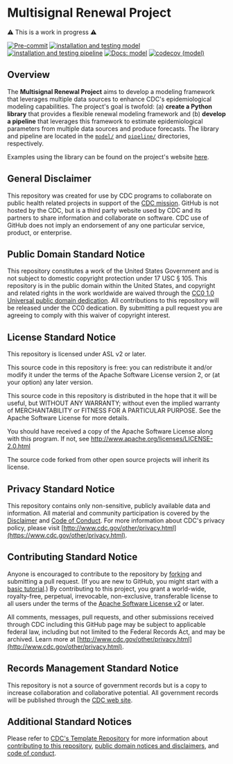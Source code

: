 # Multisignal Renewal Project

⚠️ This is a work in progress ⚠️

[![Pre-commit](https://github.com/CDCgov/multisignal-epi-inference/actions/workflows/pre-commit.yaml/badge.svg)](https://github.com/CDCgov/multisignal-epi-inference/actions/workflows/pre-commit.yaml)
[![installation and testing model](https://github.com/CDCgov/multisignal-epi-inference/actions/workflows/model.yaml/badge.svg)](https://github.com/CDCgov/multisignal-epi-inference/actions/workflows/model.yaml)
[![installation and testing pipeline](https://github.com/CDCgov/multisignal-epi-inference/actions/workflows/pipeline.yaml/badge.svg)](https://github.com/CDCgov/multisignal-epi-inference/actions/workflows/pipeline.yaml)
[![Docs: model](https://github.com/CDCgov/multisignal-epi-inference/actions/workflows/website.yaml/badge.svg)](https://github.com/CDCgov/multisignal-epi-inference/actions/workflows/website.yaml)
[![codecov (model)](https://codecov.io/gh/CDCgov/multisignal-epi-inference/graph/badge.svg?token=7Z06HOMYR1)](https://codecov.io/gh/CDCgov/multisignal-epi-inference)

## Overview

The **Multisignal Renewal Project** aims to develop a modeling framework that leverages multiple data sources to enhance CDC's epidemiological modeling capabilities. The project's goal is twofold: (a) **create a Python library** that provides a flexible renewal modeling framework and (b) **develop a pipeline** that leverages this framework to estimate epidemiological parameters from multiple data sources and produce forecasts. The library and pipeline are located in the [`model/`](model) and [`pipeline/`](pipeline/) directories, respectively.

Examples using the library can be found on the project's website [here](https://cdcgov.github.io/multisignal-epi-inference/tutorials/index.html).

## General Disclaimer

This repository was created for use by CDC programs to collaborate on public health related projects in support of the [CDC mission](https://www.cdc.gov/about/organization/mission.htm).  GitHub is not hosted by the CDC, but is a third party website used by CDC and its partners to share information and collaborate on software. CDC use of GitHub does not imply an endorsement of any one particular service, product, or enterprise.

## Public Domain Standard Notice

This repository constitutes a work of the United States Government and is not
subject to domestic copyright protection under 17 USC § 105. This repository is in
the public domain within the United States, and copyright and related rights in
the work worldwide are waived through the [CC0 1.0 Universal public domain dedication](https://creativecommons.org/publicdomain/zero/1.0/).
All contributions to this repository will be released under the CC0 dedication. By
submitting a pull request you are agreeing to comply with this waiver of
copyright interest.

## License Standard Notice

This repository is licensed under ASL v2 or later.

This source code in this repository is free: you can redistribute it and/or modify it under
the terms of the Apache Software License version 2, or (at your option) any
later version.

This source code in this repository is distributed in the hope that it will be useful, but WITHOUT ANY
WARRANTY; without even the implied warranty of MERCHANTABILITY or FITNESS FOR A
PARTICULAR PURPOSE. See the Apache Software License for more details.

You should have received a copy of the Apache Software License along with this
program. If not, see http://www.apache.org/licenses/LICENSE-2.0.html

The source code forked from other open source projects will inherit its license.

## Privacy Standard Notice

This repository contains only non-sensitive, publicly available data and
information. All material and community participation is covered by the
[Disclaimer](https://github.com/CDCgov/template/blob/master/DISCLAIMER.md)
and [Code of Conduct](https://github.com/CDCgov/template/blob/master/code-of-conduct.md).
For more information about CDC's privacy policy, please visit [http://www.cdc.gov/other/privacy.html](https://www.cdc.gov/other/privacy.html).

## Contributing Standard Notice

Anyone is encouraged to contribute to the repository by [forking](https://help.github.com/articles/fork-a-repo)
and submitting a pull request. (If you are new to GitHub, you might start with a
[basic tutorial](https://help.github.com/articles/set-up-git).) By contributing
to this project, you grant a world-wide, royalty-free, perpetual, irrevocable,
non-exclusive, transferable license to all users under the terms of the
[Apache Software License v2](http://www.apache.org/licenses/LICENSE-2.0.html) or
later.

All comments, messages, pull requests, and other submissions received through
CDC including this GitHub page may be subject to applicable federal law, including but not limited to the Federal Records Act, and may be archived. Learn more at [http://www.cdc.gov/other/privacy.html](http://www.cdc.gov/other/privacy.html).

## Records Management Standard Notice

This repository is not a source of government records but is a copy to increase
collaboration and collaborative potential. All government records will be
published through the [CDC web site](http://www.cdc.gov).

## Additional Standard Notices

Please refer to [CDC's Template Repository](https://github.com/CDCgov/template)
for more information about [contributing to this repository](https://github.com/CDCgov/template/blob/master/CONTRIBUTING.md),
[public domain notices and disclaimers](https://github.com/CDCgov/template/blob/master/DISCLAIMER.md),
and [code of conduct](https://github.com/CDCgov/template/blob/master/code-of-conduct.md).
